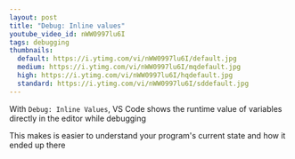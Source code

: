 ```yaml
---
layout: post
title: "Debug: Inline values"
youtube_video_id: nWW0997lu6I
tags: debugging
thumbnails:
  default: https://i.ytimg.com/vi/nWW0997lu6I/default.jpg
  medium: https://i.ytimg.com/vi/nWW0997lu6I/mqdefault.jpg
  high: https://i.ytimg.com/vi/nWW0997lu6I/hqdefault.jpg
  standard: https://i.ytimg.com/vi/nWW0997lu6I/sddefault.jpg
---
```


With `Debug: Inline Values`, VS Code shows the runtime value of variables directly in the editor while debugging

This makes is easier to understand your program's current state and how it ended up there

